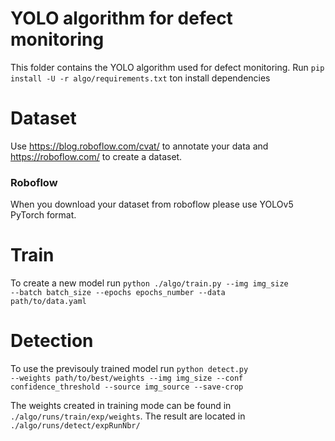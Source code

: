# YOLO algorithm for defect monitoring

This folder contains the YOLO algorithm used for defect monitoring.
Run <code>pip install -U -r algo/requirements.txt</code> ton install dependencies

# Dataset
Use <url>https://blog.roboflow.com/cvat/</url> to annotate your data and <url>https://roboflow.com/</code> to create a dataset.
### Roboflow
When you download your dataset from roboflow please use YOLOv5 PyTorch format.

# Train

To create a new model run <code>python ./algo/train.py --img img_size --batch batch_size --epochs epochs_number --data path/to/data.yaml</code>

# Detection

To use the previsouly trained model run <code>python detect.py --weights path/to/best/weights --img img_size --conf confidence_threshold --source img_source --save-crop</code> <br />

The weights created in training mode can be found in <code>./algo/runs/train/exp/weights</code>. The result are located in <code>./algo/runs/detect/expRunNbr/</code>